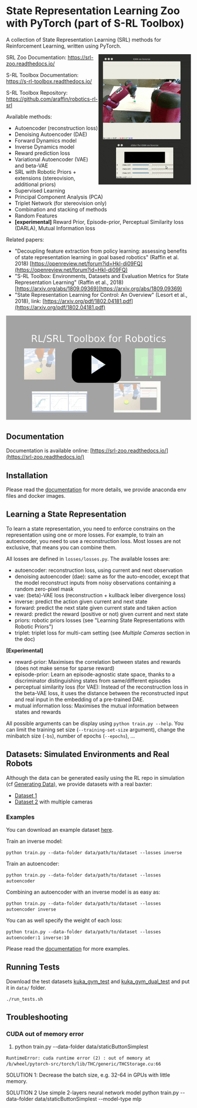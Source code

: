 # State Representation Learning Zoo with PyTorch (part of S-RL Toolbox)

A collection of State Representation Learning (SRL) methods for Reinforcement Learning, written using PyTorch.

<img src="imgs/enjoy-latent-real-baxter.gif" align="right" width="50%"/>

SRL Zoo Documentation: https://srl-zoo.readthedocs.io/

S-RL Toolbox Documentation: https://s-rl-toolbox.readthedocs.io/

S-RL Toolbox Repository: https://github.com/araffin/robotics-rl-srl


Available methods:

- Autoencoder (reconstruction loss)
- Denoising Autoencoder (DAE)
- Forward Dynamics model
- Inverse Dynamics model
- Reward prediction loss
- Variational Autoencoder (VAE) and beta-VAE
- SRL with Robotic Priors + extensions (stereovision, additional priors)
- Supervised Learning
- Principal Component Analysis (PCA)
- Triplet Network (for stereovision only)
- Combination and stacking of methods
- Random Features
- **[experimental]** Reward Prior, Episode-prior, Perceptual Similarity loss (DARLA), Mutual Information loss

Related papers:
- "Decoupling feature extraction from policy learning: assessing benefits of state representation learning in goal based robotics" (Raffin et al. 2018) [https://openreview.net/forum?id=Hkl-di09FQ](https://openreview.net/forum?id=Hkl-di09FQ)
- "S-RL Toolbox: Environments, Datasets and Evaluation Metrics for State Representation Learning" (Raffin et al., 2018) [https://arxiv.org/abs/1809.09369](https://arxiv.org/abs/1809.09369)
- "State Representation Learning for Control: An Overview" (Lesort et al., 2018), link: [https://arxiv.org/pdf/1802.04181.pdf](https://arxiv.org/pdf/1802.04181.pdf)

<a href="https://www.youtube.com/watch?v=qNsHMkIsqJc"><img src="imgs/rl_toolboxplay.jpg"/></a>

## Documentation

Documentation is available online: [https://srl-zoo.readthedocs.io/](https://srl-zoo.readthedocs.io/)

## Installation

Please read the [documentation](https://s-rl-toolbox.readthedocs.io/) for more details, we provide anaconda env files and docker images.

## Learning a State Representation

To learn a state representation, you need to enforce constrains on the representation using one or more losses. For example, to train an autoencoder, you need to use a reconstruction loss.
Most losses are not exclusive, that means you can combine them.

All losses are defined in `losses/losses.py`. The available losses are:

- autoencoder: reconstruction loss, using current and next observation
- denoising autoencoder (dae): same as for the auto-encoder, except that the model reconstruct inputs from
                             noisy observations containing a random zero-pixel mask
- vae: (beta)-VAE loss (reconstruction + kullback leiber divergence loss)
- inverse: predict the action given current and next state
- forward: predict the next state given current state and taken action
- reward: predict the reward (positive or not) given current and next state
- priors: robotic priors losses (see "Learning State Representations with Robotic Priors")
- triplet: triplet loss for multi-cam setting (see *Multiple Cameras* section in the doc)

**[Experimental]**
- reward-prior: Maximises the correlation between states and rewards (does not make sense for sparse reward)
- episode-prior: Learn an episode-agnostic state space, thanks to a discriminator distinguishing states from same/different episodes
- perceptual similarity loss (for VAE):  Instead of the reconstruction loss in the beta-VAE loss, it
uses the distance between the reconstructed input and real input in the embedding of a pre-trained DAE.
 - mutual information loss: Maximises the mutual information between states and rewards


All possible arguments can be display using `python train.py --help`. You can limit the training set size (`--training-set-size` argument), change the minibatch size (`-bs`), number of epochs (`--epochs`), ...

## Datasets: Simulated Environments and Real Robots

Although the data can be generated easily using the RL repo in simulation (cf [Generating Data](https://s-rl-toolbox.readthedocs.io/en/latest/guide/envs.html#generating-data)), we provide datasets with a real baxter:

- [Dataset 1](https://mega.nz/#!kN8gTbDQ!s0dRO5TmsNAorIhSsPvPeflaH-r7uYPKgUF2c5Fxxqk)
- [Dataset 2](https://mega.nz/#!AcVkCJgA!mPzXkY3jkM3BPfCN5LGSi9pZfD6urf0m5wTCtkk1_uk) with multiple cameras


### Examples

You can download an example dataset [here](https://drive.google.com/open?id=154qMJHgUnzk0J_Hxmr2jCnV1ipS7o1D5).

Train an inverse model:
```
python train.py --data-folder data/path/to/dataset --losses inverse
```

Train an autoencoder:
```
python train.py --data-folder data/path/to/dataset --losses autoencoder
```

Combining an autoencoder with an inverse model is as easy as:
```
python train.py --data-folder data/path/to/dataset --losses autoencoder inverse
```

You can as well specify the weight of each loss:
```
python train.py --data-folder data/path/to/dataset --losses autoencoder:1 inverse:10
```

Please read the [documentation](https://s-rl-toolbox.readthedocs.io/) for more examples.


## Running Tests

Download the test datasets [kuka_gym_test](https://drive.google.com/open?id=154qMJHgUnzk0J_Hxmr2jCnV1ipS7o1D5) and [kuka_gym_dual_test](https://drive.google.com/open?id=15Fhqr4-kai4b8qQWiq2mEAWW5ZqH5qID) and put it in `data/` folder.
```
./run_tests.sh
```


## Troubleshooting

### CUDA out of memory error

1.  python train.py --data-folder data/staticButtonSimplest
```
RuntimeError: cuda runtime error (2) : out of memory at /b/wheel/pytorch-src/torch/lib/THC/generic/THCStorage.cu:66
```

SOLUTION 1: Decrease the batch size, e.g. 32-64 in GPUs with little memory.

SOLUTION 2 Use simple 2-layers neural network model
python train.py --data-folder data/staticButtonSimplest --model-type mlp
